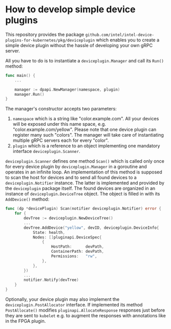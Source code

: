 How to develop simple device plugins
====================================

This repository provides the package `github.com/intel/intel-device-plugins-for-kubernetes/pkg/deviceplugin`
which enables you to create a simple device plugin without the hassle of
developing your own gRPC server.

All you have to do is to instantiate a `deviceplugin.Manager` and call
its `Run()` method:

```go
func main() {
    ...

    manager := dpapi.NewManager(namespace, plugin)
    manager.Run()
}
```

The manager's constructor accepts two parameters:

1. `namespace` which is a string like "color.example.com". All your devices
   will be exposed under this name space, e.g. "color.example.com/yellow".
   Please note that one device plugin can register many such "colors".
   The manager will take care of instantiating multiple gRPC servers
   each for every "color".
2. `plugin` which is a reference to an object implementing one mandatory
   interface `deviceplugin.Scanner`.

`deviceplugin.Scanner` defines one method `Scan()` which is called only
once for every device plugin by `deviceplugin.Manager` in a goroutine and
operates in an infinite loop. An implementation of this method is supposed
to scan the host for devices and to send all found devices to a
`deviceplugin.Notifier` instance. The latter is implemented and provided by the
`deviceplugin` package itself. The found devices are organized in an instance
of `deviceplugin.DeviceTree` object. The object is filled in with its
`AddDevice()` method:

```go
func (dp *devicePlugin) Scan(notifier deviceplugin.Notifier) error {
    for {
        devTree := deviceplugin.NewDeviceTree()
        ...
        devTree.AddDevice("yellow", devID, deviceplugin.DeviceInfo{
            State: health,
            Nodes: []pluginapi.DeviceSpec{
                {
                    HostPath:      devPath,
                    ContainerPath: devPath,
                    Permissions:   "rw",
                },
            },
        })
        ...
        notifier.Notify(devTree)
    }
}
```

Optionally, your device plugin may also implement the `deviceplugin.PostAllocator`
interface. If implemented its method `PostAllocate()` modifies
`pluginapi.AllocateResponse` responses just before they are sent to `kubelet`
e.g. to augment the responses with annotations like in the FPGA plugin.
